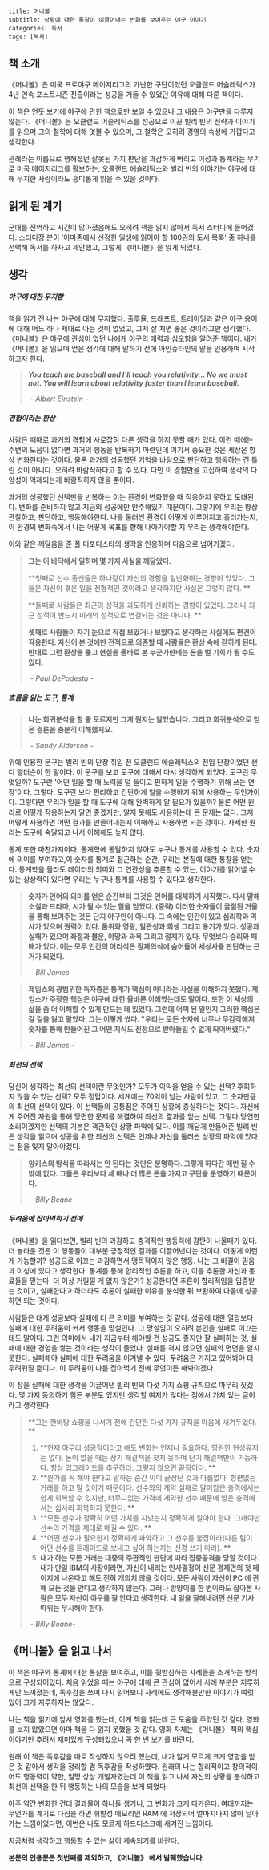 ```
title: 머니볼
subtitle: 상황에 대한 통찰이 이끌어내는 변화를 보여주는 야구 이야기
categories: 독서
tags: [독서]
```



## 책 소개

《머니볼》은 미국 프로야구 메이저리그의 가난한 구단이었던 오클랜드 어슬레틱스가 4년 연속 포스트시즌 진출이라는 성공을 거둘 수 있었던 이유에 대해 다룬 책이다. 

이 책은 언뜻 보기에 야구에 관한 책으로만 보일 수 있으나 그 내용은 야구만을 다루지 않는다. 《머니볼》은 오클랜드 어슬레틱스를 성공으로 이끈 빌리 빈의 전략과 이야기를 읽으며 그의 철학에 대해 엿볼 수 있으며, 그 철학은 오히려 경영의 속성에 가깝다고 생각한다.

관례라는 이름으로 행해졌던 잘못된 가치 판단을 과감하게 버리고 이성과 통계라는 무기로 미국 메이저리그를 활보하는, 오클랜드 에슬레틱스와 빌리 빈의 이야기는 야구에 대해 무지한 사람이라도 흥미롭게 읽을 수 있을 것이다.



## 읽게 된 계기

군대를 전역하고 시간이 많아졌음에도 오히려 책을 읽지 않아서 독서 스터디에 들어갔다. 스터디장 분이 '아마존에서 선정한 일생에 읽어야 할 100권의 도서 목록' 중 하나를 선택해 독서를 하자고 제안했고, 그렇게 《머니볼》을 읽게 되었다.



## 생각

##### 야구에 대한 무지함

책을 읽기 전 나는 야구에 대해 무지했다. 출루율, 드래프트, 트레이딩과 같은 야구 용어에 대해 어느 하나 제대로 아는 것이 없었고, 그저 잘 치면 좋은 것이라고만 생각했다. 《머니볼》은 야구에 관심이 없던 나에게 야구의 매력과 심오함을 알려준 책이다. 내가 《머니볼》을 읽으며 얻은 생각에 대해 말하기 전에 아인슈타인의 말을 인용하며 시작하고자 한다.



> ***You teach me baseball and I'll teach you relativity... No we must not. You will learn about relativity faster than I learn baseball.*** 
>
> ​																																						_- Albert Einstein -_



##### 경험이라는 환상

사람은 때때로 과거의 경험에 사로잡혀 다른 생각을 하지 못할 때가 있다. 이런 때에는 주변의 도움이 없다면 과거의 행동을 반복하기 마련인데 여기서 중요한 것은 세상은 항상 변화한다는 것이다.  물론 과거의 성공했던 기억을 바탕으로 판단하고 행동하는 건 틀린 것이 아니다. 오히려 바람직하다고 할 수 있다. 다만 이 경험만을 고집하여 생각의 다양성이 억제되는게 바람직하지 않을 뿐이다.

과거의 성공했던 선택만을 반복하는 이는 환경이 변화했을 때 적응하지 못하고 도태된다. 변화를 준비하지 않고 지금의 성공에만 안주해있기 때문이다. 그렇기에 우리는 항상 관찰하고, 판단하고, 행동해야한다. 나를 둘러싼 환경이 어떻게 이루어지고 흘러가는지, 이 환경의 변화속에서 나는 어떻게 목표를 향해 나아가야할 지 우리는 생각해야한다.

이와 같은 깨달음을 준 폴 디포디스타의 생각을 인용하며 다음으로 넘어가겠다.



> **그는 이 바닥에서 일하며 몇 가지 사실을 깨달았다.**
>
> **첫째로 선수 출신들은 하나같이 자신의 경험을 일반화하는 경향이 있었다. 그들은 자신이 겪은 일을 전형적인 것이라고  생각하지만 사실은 그렇지 않다. **
>
> **둘째로 사람들은 최근의 성적을 과도하게 신뢰하는 경향이 있었다. 그러나 최근 성적이 반드시 미래의 성적으로  연결되는 것은 아니다. **
>
> **셋째로 사람들이 자기 눈으로 직접 보았거나 보았다고 생각하는 사실에도 편견이 작용한다. 자신이 본 것에만 전적으로  의존할 때 사람들은 환상 속에 갇히게 된다. 반대로 그런 환상을 뚫고 현실을 올바로 본 누군가한테는 돈을 벌 기회가 될 수도 있다.**
>
> ​																																					_- Paul DePodesta -_



##### 흐름을 읽는 도구, 통계



> **나는 회귀분석을 할 줄 모르지만 그게 뭔지는 알았습니다. 그리고 회귀분석으로 얻은 결론을 충분히 이해했지요.**
>
> ​																																					 _-  Sandy Alderson -_



위에 인용한 문구는 빌리 빈의 단장 취임 전 오클랜드 에슬레틱스의 전임 단장이었던 샌디 앨더슨이 한 말이다.  이 문구를 보고 도구에 대해서 다시 생각하게 되었다. 도구란 무엇일까? 도구란 '어떤 일을 할 때 노력을 덜 들이고 편하게 일을 수행하기 위해 쓰는 연장'이다. 그렇다. 도구란 보다 편리하고 간단하게 일을 수행하기 위해 사용하는 무언가이다. 그렇다면 우리가 일을 할 때 도구에 대해 완벽하게 알 필요가 있을까? 물론 어떤 원리로 어떻게 작용하는지 알면 좋겠지만, 알지 못해도 사용하는데 큰 문제는 없다. 그저 어떻게 사용하면 어떤 결과를 만들어내는지 이해하고 사용하면 되는 것이다. 자세한 원리는 도구에 숙달되고 나서 이해해도 늦지 않다.

통계 또한 마찬가지이다. 통계학에 통달하지 않아도 누구나 통계를 사용할 수 있다. 숫자에 의미를 부여하고,이 숫자를 통계로 접근하는 순간, 우리는 본질에 대한 통찰을 얻는다. 통계학을 몰라도 데이터의 의미와 그 연관성을 추론할 수 있는, 이야기를 읽어낼 수 있는 상상력이 있다면 우리는 누구나 통계를 사용할 수 있다고 생각한다.



>**숫자가 언어의 의미를 얻은 순간부터 그것은 언어를 대체하기 시작했다. 다시 말해 소설과 드라마, 시가 될 수 있는 힘을 얻었다. (중략) 이러한 숫자들이 굴절된 거울을 통해 보여주는 것은 단지 야구만이 아니다. 그 속에는 인간이 있고 심리학과 역사가 있으며 권력이 있다. 품위와 영광, 일관성과 희생 그리고 용기가 있다. 성공과 실패가 있으며 좌절과 불운, 야망과 과욕 그리고 절제가 있다. 무엇보다 승리와 패배가 있다. 이는 모두 인간의 어리석은 잠재의식에 숨어들어 세상사를 판단하는 근거가 되었다.**
>
>​																																							_- Bill James -_



> **제임스의 광범위한 독자층은 통계가 핵심이 아니라는 사실을 이해하지 못했다. 제임스가 주장한 핵심은 야구에 대한 올바른 이해였는데도 말이다. 또한 이 세상의 삶을 좀 더 이해할 수 있게 만드는 데 있었다. 그런데 어찌 된 일인지 그러한 핵심은 갈 길을 잃고 말았다. 그는 이렇게 썼다. "우리는 모든 숫자에 너무나 무감각해져 숫자를 통해 만들어진 그 어떤 지식도 진정으로 받아들일 수 없게 되어버렸다."**
>
> ​																																							_- Bill James -_



##### 최선의 선택

당신이 생각하는 최선의 선택이란 무엇인가? 모두가 이익을 얻을 수 있는 선택? 후회하지 않을 수 있는 선택? 모두 정답이다. 세계에는 70억이 넘는 사람이 있고, 그 숫자만큼의 최선의 선택이 있다. 이 선택들의 공통점은 주어진 상황에 충실하다는 것이다. 자신에게 주어진 자원을 통해 당면한 문제를 해결하여 최선의 결과를 얻는 선택. 그렇다.당연한 소리이겠지만 선택의 기본은 객관적인 상황 파악에 있다. 이를 깨닫게 만들어준 빌리 빈은 생각을 읽으며 성공을 위한 최선의 선택은 언제나 자신을 둘러싼 상황의 파악에 있다는 점을 잊지 말아야겠다.



> **양키스의 방식을 따라서는 안 된다는 것만은 분명하다. 그렇게 하다간 매번 질 수밖에 없다. 그들은 우리보다 세 배나 더 많은 돈을 가지고 구단을 운영하기 때문이다.**
>
> ​																																							_- Billy Beane-_



##### 두려움에 잡아먹히기 전에

《머니볼》을 읽다보면, 빌리 빈의 과감하고 충격적인 행동력에 감탄이 나올때가 있다. 더 놀라운 것은 이 행동들이 대부분 긍정적인 결과를 이끌어낸다는 것이다. 어떻게 이런 게 가능할까? 성공으로 이끄는 과감하면서 맹목적이지 않은 행동. 나는 그 비결이 믿음과 이성에 있다고 생각한다. 통계를 통해 합리적인 추론을 하고, 이를 추론한 자신과 동료들을 믿는다.  더 이상 거릴낄 게 없지 않은가? 성공한다면 추론이 합리적임을 입증받는 것이고, 실패한다고 하더라도 추론이 실패한 이유를 분석한 뒤 보완하여 다음에 성공하면 되는 것이다. 

사람들은 대게 성공보다 실패에 더 큰 의미를 부여하는 것 같다. 성공에 대한 열망보다 실패에 대한 두려움이 커서 행동을 망설인다. 그 망설임이 오히려 본인을 실패로 이끄는데도 말이다. 그런 의미에서 내가 지금부터 해야할 건 성공도 좋지만 잘 실패하는 것, 실패에 대한 경험을 쌓는 것이라는 생각이 들었다. 실패를 겪지 않으면 실패의 면면을 알지 못한다. 실패해야 실패에 대한 두려움을 이겨낼 수 있다. 두려움은 가지고 있어봐야 더 두려워질 뿐이다. 이 두려움이 나를 잡아먹기 전에 무엇이든 해봐야겠다. 

이 장을 실패에 대한 생각을 이끌어낸 빌리 빈의 다섯 가지 쇼핑 규칙으로 마무리 짓겠다. 몇 가지 동의하기 힘든 부분도 있지만 생각할 여지가 많다는 점에서 가치 있는 글이라고 생각한다.



> **그는 한바탕 쇼핑을 나서기 전에 간단한 다섯 가지 규칙을 마음에 새겨두었다. **
>
> 1. **현재 아무리 성공적이라고 해도 변화는 언제나 필요하다. 영원한 현상유지는 없다. 돈이 없을 때는 장기 해결책을 찾지 못하며 단기 해결책만이 가능하다. 항상 업그레이드를 추구하라. 그렇지 않으면 끝장이다. **
> 2. **뭔가를 꼭 해야 한다고 말하는 순간 이미 끝장난 것과 다름없다. 형편없는 거래를 하고 말 것이기 때문이다. 선수와의 계약 실패로 말미암은 충격에서는 쉽게 회복할 수 있지만, 터무니없는 가격에 계약한 선수 때문에 받은 충격에서는 쉽사리 회복하지 못한다. **
> 3. **모든 선수가 정확히 어떤 가치를 지녔는지 정확하게 알아야 한다. 그래야만 선수의 가격을 제대로 매길 수 있다. **
> 4. **어떤 선수가 필요한지 정확하게 파악하고 그 선수를 붙잡아라(다른 팀이 어던 선수를 트레이드로 보내고 싶어 하는지는 신경 쓰기 마라). **
> 5. **내가 하는 모든 거래는 대중의 주관적인 판단에 따라 집중공격을 당할 것이다. 내가 만일 IBM의 사장이라면, 자신이 내리는 인사결정이 신문 경제면의 첫 페이지에 나온다고 해도 전혀 개의치 않을 것이다. 모든 사람이 자신이 PC 에 관해 모든 것을 안다고 생각하지 않는다. 그러나 방망이를 한 번이라도 잡아본 사람은 모두 자신이 야구를 잘 안다고 생각한다. 내 일을 잘해내려면 신문 기사 따위는 무시해야 한다.**
>
> ​																																							_- Billy Beane-_



## 《머니볼》을 읽고 나서

이 책은 야구와 통계에 대한 통찰을 보여주고, 이를 뒷받침하는 사례들을 소개하는 방식으로 구성되어있다. 처음 읽었을 때는 야구에 대해 큰 관심이 없어서 사례 부분은 지루하게만 느껴졌는데, 독후감을 쓰며 다시 읽어보니 사례에도 생각해볼만한 이야기가 여럿 있어 크게 지루하지는 않았다. 

나는 책을 읽기에 앞서 영화를 봤는데, 이게 책을 읽는데 큰 도움을 주었던 것 같다. 영화를 보지 않았으면 아마 책을 다 읽지 못했을 것 같다. 영화 자체는 《머니볼》 책의 핵심 이야기만 추려서 재미있게 구성돼있으니 꼭 한 번 보기를 바란다.

원래 이 책은 독후감을 따로 작성하지 않으려 했는데, 내가 알게 모르게 크게 영향을 받은 것 같아서 생각을 정리할 겸 독후감을 작성하였다. 원래의 나는 합리적이고 창의적이어도 행동력이 약한, 일명 상상 개발자였는데 이 책을 읽고 나서 자신의 상황을 분석하고 최선의 선택을 한 뒤 행동하는 나의 모습을 보게 되었다.

아주 약간 변화한 건데 결과물이 하나둘 생기니, 그 변화가 크게 다가온다. 여태까지는 무언가를 계기로 다짐을 하면 휘발성 메모리인 RAM 에 저장되어 얼마지나지 않아 날아가는 느낌이었다면, 이번은 나도 모르게 하드디스크에 새겨진 느낌이다.

지금처럼 생각하고 행동할 수 있는 삶이 계속되기를 바란다.



**본문의 인용문은 첫번째를 제외하고, 《머니볼》 에서 발췌했습니다.**